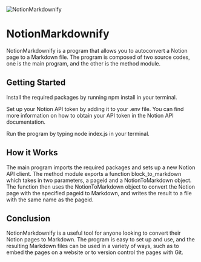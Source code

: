 ![NotionMarkdownify](www.notion.so/image/https%3A%2F%2Fs3-us-west-2.amazonaws.com%2Fsecure.notion-static.com%2F709727ae-bed9-434b-ae50-5f5f345d3951%2FNotionMarkdownify.svg?table=block&id=26d150c7-5270-4a76-8d8d-77f707057c95&spaceId=d1a05e37-8870-4cd5-96f0-27542b5ef5dc&userId=21cb0ba7-2768-45b2-b21f-657e9db05119&cache=v2)
# NotionMarkdownify

NotionMarkdownify is a program that allows you to autoconvert a Notion page to a Markdown file. The program is composed of two source codes, one is the main program, and the other is the method module.
## Getting Started

  Install the required packages by running npm install in your terminal.

  Set up your Notion API token by adding it to your .env file. You can find more information on how to obtain your API token in the Notion API documentation.

  Run the program by typing node index.js in your terminal.

## How it Works

The main program imports the required packages and sets up a new Notion API client. The method module exports a function block_to_markdown which takes in two parameters, a pageid and a NotionToMarkdown object. The function then uses the NotionToMarkdown object to convert the Notion page with the specified pageid to Markdown, and writes the result to a file with the same name as the pageid.
## Conclusion

NotionMarkdownify is a useful tool for anyone looking to convert their Notion pages to Markdown. The program is easy to set up and use, and the resulting Markdown files can be used in a variety of ways, such as to embed the pages on a website or to version control the pages with Git.
